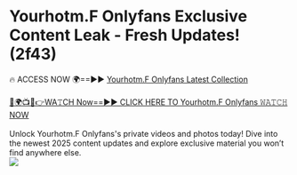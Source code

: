 # Yourhotm.F Onlyfans Exclusive Content Leak - Fresh Updates! (2f43)

🔥 ACCESS NOW 🌍==►► <a href="https://tinyurl.com/kvy9nzfs" rel="nofollow">Yourhotm.F Onlyfans Latest Collection</a>
<br><br>
[🔴🌍📺📱👉WA𝚃CH Now==►► CLICK HERE TO Yourhotm.F Onlyfans 𝚆𝙰𝚃𝙲𝙷 NOW](https://tinyurl.com/kvy9nzfs)
<br><br>
Unlock Yourhotm.F Onlyfans's private videos and photos today! Dive into the newest 2025 content updates and explore exclusive material you won’t find anywhere else.
<br>
<a href="https://tinyurl.com/kvy9nzfs" rel="nofollow" data-target="animated-image.originalLink"><img src="https://camo.githubusercontent.com/8a4f000d20f83aca3bf7ec5f350d767afa0574a8a352519fd8cfa583a6f93a33/68747470733a2f2f692e696d6775722e636f6d2f644a486b345a712e676966" data-canonical-src="https://i.imgur.com/dJHk4Zq.gif" style="max-width: 100%; display: inline-block;" data-target="animated-image.originalImage"></a>
<br>
